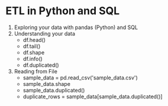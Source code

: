 # ETL in Python and SQL

1. Exploring your data with pandas (Python) and SQL
2. Understanding your data
    - df.head()
    - df.tail()
    - df.shape
    - df.info()
    - df.duplicated()
3. Reading from File
    - sample_data = pd.read_csv('sample_data.csv')
    - sample_data.shape
    - sample_data.duplicated()
    - duplicate_rows = sample_data[sample_data.duplicated()]